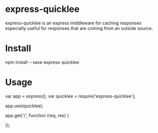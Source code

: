 # express-quicklee

express-quicklee is an express middleware for caching responses especially useful for responses that are coming from an outside source.  

# Install

npm install --save express-quicklee

# Usage

var app = express();
var quicklee = require('express-quicklee');

app.use(quicklee);

app.get('/', function (req, res) {

});
